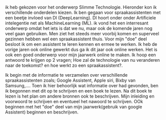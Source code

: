 ik heb gekozen voor het onderwerp Slimme Technologie. Hieronder kon ik verschillende onderdelen kiezen. Ik ben gegaan voor spraakassistenten met een beetje invloed van Dl (DeepLearning). Dl hoort onder onder Artificiele intelegentie net als MachineLearning (ML). ik vond het een interresant onderwerp omdat het iets is dat we nu, maar ook de komende jaren nog veel gaan gebruiken. Men ziet het steeds meer voorbij komen en superveel gezinnen hebben wel een spraakassistent thuis.
Voor mijn "doe" deel besloot ik om een assistent te leren kennen en ermee te werken.
Ik heb de vorige jaren ook online gewerkt dus ga ik dit jaar ook online werken. Het is ook een goed onderwerp voor mijn jaarwerk online te maken.
Ik hoop een antwoord te krijgen op 2 vragen; Hoe zal de technologie van nu veranderen naar de toekomst? en hoe werkt zo een spraakassistent?.

Ik begin met de informatie te verzamelen over verschillende spraakassistenten zoals; Google Assistent, Apple siri, Bixby van Samsung,.... Toen ik hier behoorlijk wat informatie over had gevonden, ben ik begonnen met dit op te schrijven en een boek  te lezen. Na dit boek te lezen is het plan om andere bronnen ook te beschrijven. Mijn inleiding en voorwoord te schrijven en eventueel het nawoord te schrijven. OOk beginnen  met het "doe" deel van mijn jaarwerk(gebruik van google Assistent) beginnen en beschrijven.
